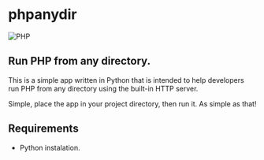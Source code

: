 # phpanydir
![PHP](https://github.com/yousufsaif/phpanydir/assets/20755344/6dbc4014-97b2-4204-9415-39e986e1e3fd)

## Run PHP from any directory.

This is a simple app written in Python that is intended to help developers run PHP from any directory using the built-in HTTP server.

Simple, place the app in your project directory, then run it. As simple as that!

## Requirements
- Python instalation.
